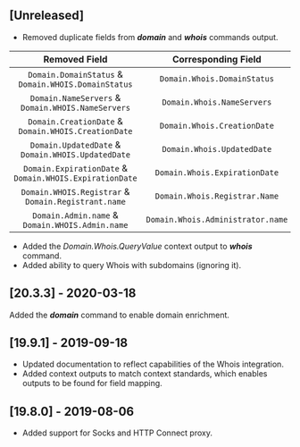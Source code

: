 ## [Unreleased]
- Removed duplicate fields from ***domain*** and ***whois*** commands output.

| Removed Field| Corresponding Field| 
|:---:|:---:|
| `Domain.DomainStatus` & `Domain.WHOIS.DomainStatus` | `Domain.Whois.DomainStatus` |
| `Domain.NameServers` & `Domain.WHOIS.NameServers`| `Domain.Whois.NameServers` |
| `Domain.CreationDate` & `Domain.WHOIS.CreationDate`| `Domain.Whois.CreationDate` |
| `Domain.UpdatedDate` & `Domain.WHOIS.UpdatedDate`| `Domain.Whois.UpdatedDate` |
| `Domain.ExpirationDate` & `Domain.WHOIS.ExpirationDate`| `Domain.Whois.ExpirationDate` |
| `Domain.WHOIS.Registrar` & `Domain.Registrant.name`| `Domain.Whois.Registrar.Name` |
| `Domain.Admin.name` & `Domain.WHOIS.Admin.name`| `Domain.Whois.Administrator.name` |
 - Added the *Domain.Whois.QueryValue* context output to ***whois*** command.
 - Added ability to query Whois with subdomains (ignoring it).  
 
## [20.3.3] - 2020-03-18
Added the ***domain*** command to enable domain enrichment.

## [19.9.1] - 2019-09-18
  - Updated documentation to reflect capabilities of the Whois integration.
  - Added context outputs to match context standards, which enables outputs to be found for field mapping.

## [19.8.0] - 2019-08-06
  - Added support for Socks and HTTP Connect proxy.
